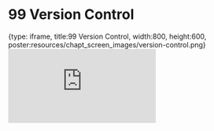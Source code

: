 # 99 Version Control
 
{type: iframe, title:99 Version Control, width:800, height:600, poster:resources/chapt_screen_images/version-control.png}
![](https://datatrail-jhu.github.io/DataTrail_ReOrg/no_toc/version-control.html)
 

 
